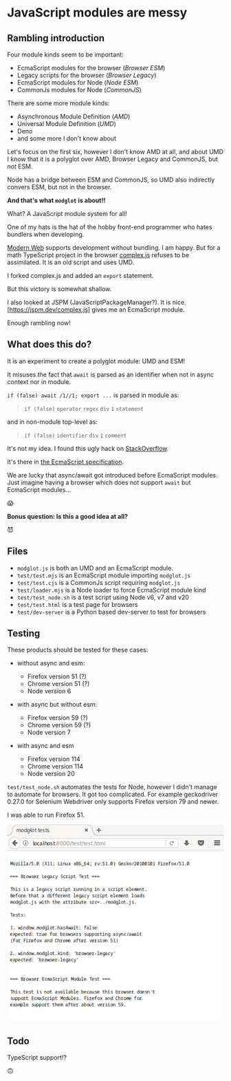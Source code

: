 # JavaScript modules are messy

## Rambling introduction

Four module kinds seem to be important:

- EcmaScript modules for the browser (*Browser ESM*)
- Legacy scripts for the browser (*Browser Legacy*)
- EcmaScript modules for Node (*Node ESM*)
- CommonJs modules for Node (*CommonJS*)

There are some more module kinds:

- Asynchronous Module Definition (*AMD*)
- Universal Module Definition (*UMD*)
- Deno
- and some more I don't know about

Let's focus on the first six, however I don't know AMD at all, and
about UMD I know that it is a polyglot over AMD, Browser Legacy and
CommonJS, but *not* ESM.

Node has a bridge between ESM and CommonJS, so UMD also indirectly
convers ESM, but not in the browser.

**And that's what `modglot` is about!!**

What? A JavaScript module system for all!

One of my hats is the hat of the hobby front-end programmer who hates
bundlers when developing.

[Modern Web](https://modern-web.dev/) supports development without
bundling. I am happy. But for a math TypeScript project in the browser
[complex.js](https://github.com/infusion/Complex.js/blob/master/complex.js)
refuses to be assimilated. It is an old script and uses UMD.

I forked complex.js and added an `export` statement.

But this victory is somewhat shallow.

I also looked at JSPM (JavaScriptPackageManager?). It is nice.
[https://jspm.dev/complex.js] gives me an EcmaScript module.

Enough rambling now!

## What does this do?

It is an experiment to create a polyglot module: UMD and ESM!

It misuses the fact that `await` is parsed as an identifier when not in async
context nor in module. 

`if (false) await /1//1; export ...` is parsed in module as:

> `if (false)` `operator` `regex` `div` `1` `statement`

and in non-module top-level as: 

> `if (false)` `identifier` `div` `1` `comment`

It's not my idea. I found this ugly hack on
[StackOverflow](https://stackoverflow.com/questions/48396968/72314371).

It's there in 
[the EcmaScript specification](https://262.ecma-international.org/14.0/#sec-async-function-definitions).

We are lucky that async/await got introduced before EcmaScript modules.
Just imagine having a browser which does not support `await` but EcmaScript
modules...

😱

**Bonus question: Is this a good idea at all?**

😈

## Files

- `modglot.js` is both an UMD and an EcmaScript module.
- `test/test.mjs` is an EcmaScript module importing `modglot.js`
- `test/test.cjs` is a CommonJs script requiring `modglot.js`
- `test/loader.mjs` is a Node loader to force EcmaScript module kind
- `test/test_node.sh` is a test script using Node v6, v7 and v20
- `test/test.html` is a test page for browsers
- `test/dev-server` is a Python based dev-server to test for browsers

## Testing

These products should be tested for these cases:

- without async and esm:
  - Firefox version 51 (?)
  - Chrome version 51 (?)
  - Node version 6

- with async but without esm:
  - Firefox version 59 (?)
  - Chrome version 59 (?)
  - Node version 7

- with async and esm
  - Firefox version 114
  - Chrome version 114
  - Node version 20

`test/test_node.sh` automates the tests for Node, however I didn't manage
to automate for browsers. It got too complicated. For example geckodriver
0.27.0 for Selenium Webdriver only supports Firefox version 79 and newer.

I was able to run Firefox 51.

![Screenshot Firefox 51 running test.html](test/firefox-51.png)

## Todo

TypeScript support!?

🙃
